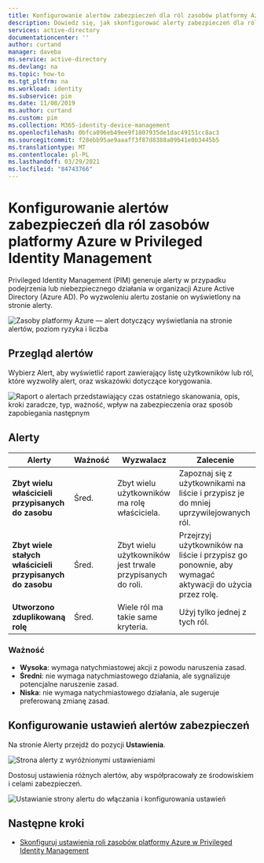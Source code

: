 ```yaml
---
title: Konfigurowanie alertów zabezpieczeń dla ról zasobów platformy Azure w Privileged Identity Management-Azure Active Directory | Microsoft Docs
description: Dowiedz się, jak skonfigurować alerty zabezpieczeń dla ról zasobów platformy Azure w Azure AD Privileged Identity Management (PIM).
services: active-directory
documentationcenter: ''
author: curtand
manager: daveba
ms.service: active-directory
ms.devlang: na
ms.topic: how-to
ms.tgt_pltfrm: na
ms.workload: identity
ms.subservice: pim
ms.date: 11/08/2019
ms.author: curtand
ms.custom: pim
ms.collection: M365-identity-device-management
ms.openlocfilehash: 0bfca096eb49ee9f1807935de1dac49151cc8ac3
ms.sourcegitcommit: f28ebb95ae9aaaff3f87d8388a09b41e0b3445b5
ms.translationtype: MT
ms.contentlocale: pl-PL
ms.lasthandoff: 03/29/2021
ms.locfileid: "84743766"
---
```

# <a name="configure-security-alerts-for-azure-resource-roles-in-privileged-identity-management"></a>Konfigurowanie alertów zabezpieczeń dla ról zasobów platformy Azure w Privileged Identity Management

Privileged Identity Management (PIM) generuje alerty w przypadku podejrzenia lub niebezpiecznego działania w organizacji Azure Active Directory (Azure AD). Po wyzwoleniu alertu zostanie on wyświetlony na stronie alerty.

![Zasoby platformy Azure — alert dotyczący wyświetlania na stronie alertów, poziom ryzyka i liczba](media/pim-resource-roles-configure-alerts/rbac-alerts-page.png)

## <a name="review-alerts"></a>Przegląd alertów

Wybierz Alert, aby wyświetlić raport zawierający listę użytkowników lub ról, które wyzwoliły alert, oraz wskazówki dotyczące korygowania.

![Raport o alertach przedstawiający czas ostatniego skanowania, opis, kroki zaradcze, typ, ważność, wpływ na zabezpieczenia oraz sposób zapobiegania następnym](media/pim-resource-roles-configure-alerts/rbac-alert-info.png)

## <a name="alerts"></a>Alerty

| Alerty | Ważność | Wyzwalacz | Zalecenie |
| --- | --- | --- | --- |
| **Zbyt wielu właścicieli przypisanych do zasobu** |Śred. |Zbyt wielu użytkowników ma rolę właściciela. |Zapoznaj się z użytkownikami na liście i przypisz je do mniej uprzywilejowanych ról. |
| **Zbyt wiele stałych właścicieli przypisanych do zasobu** |Śred. |Zbyt wielu użytkowników jest trwale przypisanych do roli. |Przejrzyj użytkowników na liście i przypisz go ponownie, aby wymagać aktywacji do użycia przez rolę. |
| **Utworzono zduplikowaną rolę** |Śred. |Wiele ról ma takie same kryteria. |Użyj tylko jednej z tych ról. |

### <a name="severity"></a>Ważność

- **Wysoka**: wymaga natychmiastowej akcji z powodu naruszenia zasad. 
- **Średni**: nie wymaga natychmiastowego działania, ale sygnalizuje potencjalne naruszenie zasad.
- **Niska**: nie wymaga natychmiastowego działania, ale sugeruje preferowaną zmianę zasad.

## <a name="configure-security-alert-settings"></a>Konfigurowanie ustawień alertów zabezpieczeń

Na stronie Alerty przejdź do pozycji **Ustawienia**.

![Strona alerty z wyróżnionymi ustawieniami](media/pim-resource-roles-configure-alerts/rbac-navigate-settings.png)

Dostosuj ustawienia różnych alertów, aby współpracowały ze środowiskiem i celami zabezpieczeń.

![Ustawianie strony alertu do włączania i konfigurowania ustawień](media/pim-resource-roles-configure-alerts/rbac-alert-settings.png)

## <a name="next-steps"></a>Następne kroki

- [Skonfiguruj ustawienia roli zasobów platformy Azure w Privileged Identity Management](pim-resource-roles-configure-role-settings.md)
